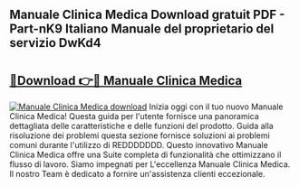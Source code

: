 ## Manuale Clinica Medica Download gratuit PDF - Part-nK9 Italiano Manuale del proprietario del servizio DwKd4

# <h2><a href="http://dffbhf5.blite.top/?on=Manuale+Clinica+Medica">🔗Download 👉🔴 Manuale Clinica Medica</a></h2>

[![Manuale Clinica Medica download](https://i.imgur.com/lujVjoI.png)](http://dffbhf5.blite.top/?on=Manuale+Clinica+Medica)
Inizia oggi con il tuo nuovo Manuale Clinica Medica! Questa guida per l'utente fornisce una panoramica dettagliata delle caratteristiche e delle funzioni del prodotto. Guida alla risoluzione dei problemi questa sezione fornisce soluzioni ai problemi comuni durante l'utilizzo di REDDDDDDD. Questo innovativo Manuale Clinica Medica offre una Suite completa di funzionalità che ottimizzano il flusso di lavoro. Siamo impegnati per L'eccellenza Manuale Clinica Medica. Il nostro Team è dedicato a fornire un'assistenza clienti eccezionale.
